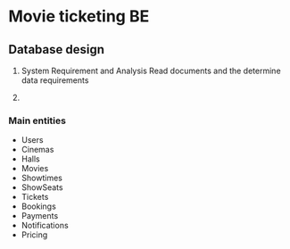 # Movie ticketing BE

## Database design

1. System Requirement and Analysis
Read documents and the determine data requirements

2. 

### Main entities

- Users
- Cinemas
- Halls
- Movies
- Showtimes
- ShowSeats
- Tickets
- Bookings
- Payments
- Notifications
- Pricing
